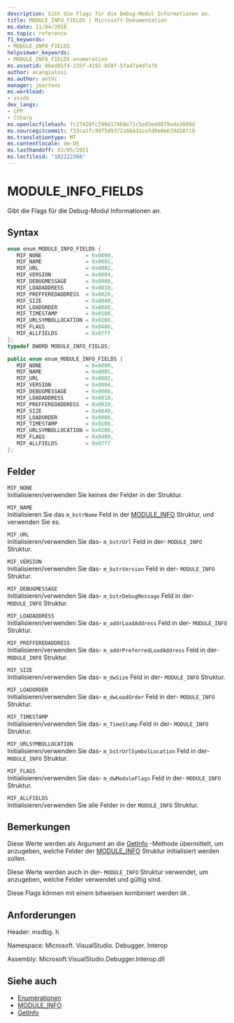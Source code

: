 ```yaml
---
description: Gibt die Flags für die Debug-Modul Informationen an.
title: MODULE_INFO_FIELDS | Microsoft-Dokumentation
ms.date: 11/04/2016
ms.topic: reference
f1_keywords:
- MODULE_INFO_FIELDS
helpviewer_keywords:
- MODULE_INFO_FIELDS enumeration
ms.assetid: 8bed85f4-235f-4192-b58f-5fad7a4d7a78
author: acangialosi
ms.author: anthc
manager: jmartens
ms.workload:
- vssdk
dev_langs:
- CPP
- CSharp
ms.openlocfilehash: fc27420fc598d174b8e71c5ed3edd879a4a30d9d
ms.sourcegitcommit: f33ca1fc99f5d9372166431cefd0e0e639d20719
ms.translationtype: MT
ms.contentlocale: de-DE
ms.lasthandoff: 03/05/2021
ms.locfileid: "102222366"
---
```

# <a name="module_info_fields"></a>MODULE_INFO_FIELDS
Gibt die Flags für die Debug-Modul Informationen an.

## <a name="syntax"></a>Syntax

```cpp
enum enum_MODULE_INFO_FIELDS { 
   MIF_NONE              = 0x0000,
   MIF_NAME              = 0x0001,
   MIF_URL               = 0x0002,
   MIF_VERSION           = 0x0004,
   MIF_DEBUGMESSAGE      = 0x0008,
   MIF_LOADADDRESS       = 0x0010,
   MIF_PREFFEREDADDRESS  = 0x0020,
   MIF_SIZE              = 0x0040,
   MIF_LOADORDER         = 0x0080,
   MIF_TIMESTAMP         = 0x0100,
   MIF_URLSYMBOLLOCATION = 0x0200,
   MIF_FLAGS             = 0x0400,
   MIF_ALLFIELDS         = 0x07ff
};
typedef DWORD MODULE_INFO_FIELDS;
```

```csharp
public enum enum_MODULE_INFO_FIELDS { 
   MIF_NONE              = 0x0000,
   MIF_NAME              = 0x0001,
   MIF_URL               = 0x0002,
   MIF_VERSION           = 0x0004,
   MIF_DEBUGMESSAGE      = 0x0008,
   MIF_LOADADDRESS       = 0x0010,
   MIF_PREFFEREDADDRESS  = 0x0020,
   MIF_SIZE              = 0x0040,
   MIF_LOADORDER         = 0x0080,
   MIF_TIMESTAMP         = 0x0100,
   MIF_URLSYMBOLLOCATION = 0x0200,
   MIF_FLAGS             = 0x0400,
   MIF_ALLFIELDS         = 0x07ff
};
```

## <a name="fields"></a>Felder
 `MIF_NONE`\
 Initialisieren/verwenden Sie keines der Felder in der Struktur.

 `MIF_NAME`\
 Initialisieren Sie das `m_bstrName` Feld in der [MODULE_INFO](../../../extensibility/debugger/reference/module-info.md) Struktur, und verwenden Sie es.

 `MIF_URL`\
 Initialisieren/verwenden Sie das- `m_bstrUrl` Feld in der- `MODULE_INFO` Struktur.

 `MIF_VERSION`\
 Initialisieren/verwenden Sie das- `m_bstrVersion` Feld in der- `MODULE_INFO` Struktur.

 `MIF_DEBUGMESSAGE`\
 Initialisieren/verwenden Sie das- `m_bstrDebugMessage` Feld in der- `MODULE_INFO` Struktur.

 `MIF_LOADADDRESS`\
 Initialisieren/verwenden Sie das- `m_addrLoadAddress` Feld in der- `MODULE_INFO` Struktur.

 `MIF_PREFFEREDADDRESS`\
 Initialisieren/verwenden Sie das- `m_addrPreferredLoadAddress` Feld in der- `MODULE_INFO` Struktur.

 `MIF_SIZE`\
 Initialisieren/verwenden Sie das- `m_dwSize` Feld in der- `MODULE_INFO` Struktur.

 `MIF_LOADORDER`\
 Initialisieren/verwenden Sie das- `m_dwLoadOrder` Feld in der- `MODULE_INFO` Struktur.

 `MIF_TIMESTAMP`\
 Initialisieren/verwenden Sie das- `m_TimeStamp` Feld in der- `MODULE_INFO` Struktur.

 `MIF_URLSYMBOLLOCATION`\
 Initialisieren/verwenden Sie das- `m_bstrUrlSymbolLocation` Feld in der- `MODULE_INFO` Struktur.

 `MIF_FLAGS`\
 Initialisieren/verwenden Sie das- `m_dwModuleFlags` Feld in der- `MODULE_INFO` Struktur.

 `MIF_ALLFIELDS`\
 Initialisieren/verwenden Sie alle Felder in der `MODULE_INFO` Struktur.

## <a name="remarks"></a>Bemerkungen
 Diese Werte werden als Argument an die [GetInfo](../../../extensibility/debugger/reference/idebugmodule2-getinfo.md) -Methode übermittelt, um anzugeben, welche Felder der [MODULE_INFO](../../../extensibility/debugger/reference/module-info.md) Struktur initialisiert werden sollen.

 Diese Werte werden auch in der- `MODULE_INFO` Struktur verwendet, um anzugeben, welche Felder verwendet und gültig sind.

 Diese Flags können mit einem bitweisen kombiniert werden `OR` .

## <a name="requirements"></a>Anforderungen
 Header: msdbg. h

 Namespace: Microsoft. VisualStudio. Debugger. Interop

 Assembly: Microsoft.VisualStudio.Debugger.Interop.dll

## <a name="see-also"></a>Siehe auch
- [Enumerationen](../../../extensibility/debugger/reference/enumerations-visual-studio-debugging.md)
- [MODULE_INFO](../../../extensibility/debugger/reference/module-info.md)
- [GetInfo](../../../extensibility/debugger/reference/idebugmodule2-getinfo.md)
